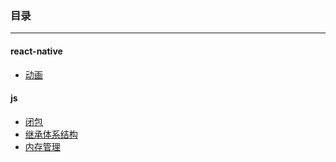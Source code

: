 
### 目录
------
#### react-native 
 - [动画](react-native/files/animations.md)


#### js
 - [闭包](js/files/闭包.md)
 - [继承体系结构](js/files/继承体系结构.md)
 - [内存管理](js/files/内存管理.md)

